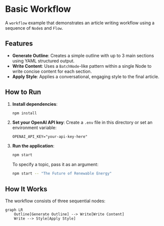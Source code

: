 # Basic Workflow

A `workflow` example that demonstrates an article writing workflow using a sequence of `Node`s and `Flow`.

## Features

- **Generate Outline**: Creates a simple outline with up to 3 main sections using YAML structured output.
- **Write Content**: Uses a `BatchNode`-like pattern within a single Node to write concise content for each section.
- **Apply Style**: Applies a conversational, engaging style to the final article.

## How to Run

1. **Install dependencies**:

    ```bash
    npm install
    ```

2. **Set your OpenAI API key**:
    Create a `.env` file in this directory or set an environment variable:

    ```
    OPENAI_API_KEY="your-api-key-here"
    ```

3. **Run the application**:

    ```bash
    npm start
    ```

    To specify a topic, pass it as an argument:

    ```bash
    npm start -- "The Future of Renewable Energy"
    ```

## How It Works

The workflow consists of three sequential nodes:

```mermaid
graph LR
    Outline[Generate Outline] --> Write[Write Content]
    Write --> Style[Apply Style]

